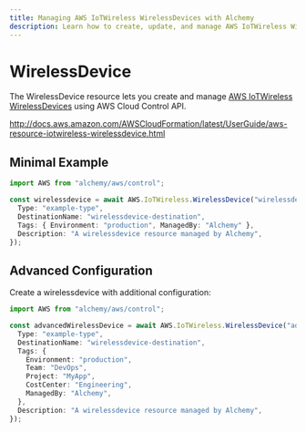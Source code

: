 ```yaml
---
title: Managing AWS IoTWireless WirelessDevices with Alchemy
description: Learn how to create, update, and manage AWS IoTWireless WirelessDevices using Alchemy Cloud Control.
---
```


# WirelessDevice

The WirelessDevice resource lets you create and manage [AWS IoTWireless WirelessDevices](https://docs.aws.amazon.com/iotwireless/latest/userguide/) using AWS Cloud Control API.

http://docs.aws.amazon.com/AWSCloudFormation/latest/UserGuide/aws-resource-iotwireless-wirelessdevice.html

## Minimal Example

```ts
import AWS from "alchemy/aws/control";

const wirelessdevice = await AWS.IoTWireless.WirelessDevice("wirelessdevice-example", {
  Type: "example-type",
  DestinationName: "wirelessdevice-destination",
  Tags: { Environment: "production", ManagedBy: "Alchemy" },
  Description: "A wirelessdevice resource managed by Alchemy",
});
```

## Advanced Configuration

Create a wirelessdevice with additional configuration:

```ts
import AWS from "alchemy/aws/control";

const advancedWirelessDevice = await AWS.IoTWireless.WirelessDevice("advanced-wirelessdevice", {
  Type: "example-type",
  DestinationName: "wirelessdevice-destination",
  Tags: {
    Environment: "production",
    Team: "DevOps",
    Project: "MyApp",
    CostCenter: "Engineering",
    ManagedBy: "Alchemy",
  },
  Description: "A wirelessdevice resource managed by Alchemy",
});
```

